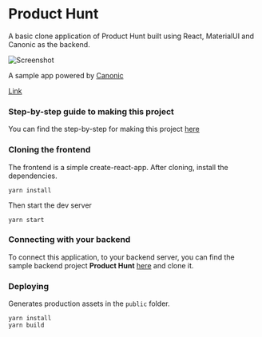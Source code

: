 # Product Hunt

A basic clone application of Product Hunt built using React, MaterialUI and Canonic as the backend.

![Screenshot](./product-hunt.png)

A sample app powered by [Canonic](https://canonic.dev/)

[Link]()
<br/>

### Step-by-step guide to making this project

You can find the step-by-step for making this project [here]()

### Cloning the frontend

The frontend is a simple create-react-app. After cloning, install the dependencies.

```
yarn install
```

Then start the dev server

```
yarn start
```

### Connecting with your backend

To connect this application, to your backend server, you can find the sample backend project **Product Hunt** [here](https://app.canonic.dev/dashboard/marketplace/samples) and clone it.

### Deploying

Generates production assets in the `public` folder.

```
yarn install
yarn build
```
